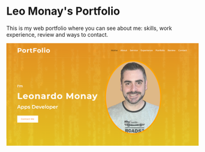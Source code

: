 # Leo Monay's Portfolio

This is my web portfolio where you can see about me: skills, work experience, review and ways to contact.


![poster](https://raw.githubusercontent.com/Leomonay/Leomonay.github.io/master/thumbnail.png)
